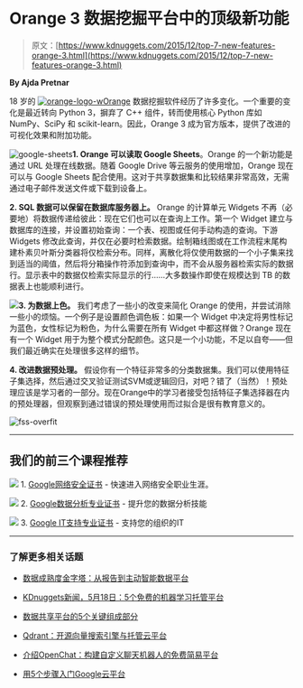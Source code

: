 # Orange 3 数据挖掘平台中的顶级新功能

> 原文：[https://www.kdnuggets.com/2015/12/top-7-new-features-orange-3.html](https://www.kdnuggets.com/2015/12/top-7-new-features-orange-3.html)

**By Ajda Pretnar**

18 岁的 [![orange-logo-w](../Images/f22c03449e0c4236f0995daa5dc63349.png)Orange](http://orange.biolab.si/) 数据挖掘软件经历了许多变化。一个重要的变化是最近转向 Python 3，摒弃了 C++ 组件，转而使用核心 Python 库如 NumPy、SciPy 和 scikit-learn。因此，Orange 3 成为官方版本，提供了改进的可视化效果和附加功能。

![google-sheets](../Images/3f2ae5305f7042a8dddd8a67d9ac3056.png)**1\. Orange 可以读取 Google Sheets**。Orange 的一个新功能是通过 URL 处理在线数据。随着 Google Drive 等云服务的使用增加，Orange 现在可以与 Google Sheets 配合使用。这对于共享数据集和比较结果非常高效，无需通过电子邮件发送文件或下载到设备上。

**2\. SQL 数据可以保留在数据库服务器上。** Orange 的计算单元 Widgets 不再（必要地）将数据传递给彼此：现在它们也可以在查询上工作。第一个 Widget 建立与数据库的连接，并设置初始查询：一个表、视图或任何手动构造的查询。下游 Widgets 修改此查询，并仅在必要时检索数据。绘制箱线图或在工作流程末尾构建朴素贝叶斯分类器将仅检索分布。同样，离散化将仅使用数据的一个小子集来找到适当的阈值，然后将分箱操作符添加到查询中，而不会从服务器检索实际的数据行。显示表中的数据仅检索实际显示的行……大多数操作即使在规模达到 TB 的数据表上也能顺利进行。

![](../Images/6397dfc6dcca9de126d34cbf4e2940b8.png)**3\. 为数据上色。** 我们考虑了一些小的改变来简化 Orange 的使用，并尝试消除一些小的烦恼。一个例子是设置颜色调色板：如果一个 Widget 中决定将男性标记为蓝色，女性标记为粉色，为什么需要在所有 Widget 中都这样做？Orange 现在有一个 Widget 用于为整个模式分配颜色。这只是一个小功能，不足以自夸——但我们最近确实在处理很多这样的细节。

**4\. 改进数据预处理。** 假设你有一个特征非常多的分类数据集。我们可以使用特征子集选择，然后通过交叉验证测试SVM或逻辑回归，对吧？错了（当然）！预处理应该是学习者的一部分。现在Orange中的学习者接受包括特征子集选择器在内的预处理器，但观察到通过错误的预处理使用而过拟合是很有教育意义的。

![fss-overfit](../Images/a40686ce32680dcc97cb1c7856881fad.png)

* * *

## 我们的前三个课程推荐

![](../Images/0244c01ba9267c002ef39d4907e0b8fb.png) 1\. [Google网络安全证书](https://www.kdnuggets.com/google-cybersecurity) - 快速进入网络安全职业生涯。

![](../Images/e225c49c3c91745821c8c0368bf04711.png) 2\. [Google数据分析专业证书](https://www.kdnuggets.com/google-data-analytics) - 提升您的数据分析技能

![](../Images/0244c01ba9267c002ef39d4907e0b8fb.png) 3\. [Google IT支持专业证书](https://www.kdnuggets.com/google-itsupport) - 支持您的组织的IT

* * *

### 了解更多相关话题

+   [数据成熟度金字塔：从报告到主动智能数据平台](https://www.kdnuggets.com/the-data-maturity-pyramid-from-reporting-to-a-proactive-intelligent-data-platform)

+   [KDnuggets新闻，5月18日：5个免费的机器学习托管平台](https://www.kdnuggets.com/2022/n20.html)

+   [数据共享平台的5个关键组成部分](https://www.kdnuggets.com/2022/05/5-key-components-data-sharing-platform.html)

+   [Qdrant：开源向量搜索引擎与托管云平台](https://www.kdnuggets.com/2023/02/qdrant-open-source-vector-search-engine-managed-cloud-platform.html)

+   [介绍OpenChat：构建自定义聊天机器人的免费简易平台](https://www.kdnuggets.com/2023/06/introducing-openchat-free-simple-platform-building-custom-chatbots-minutes.html)

+   [用5个步骤入门Google云平台](https://www.kdnuggets.com/5-steps-google-cloud-platform)
